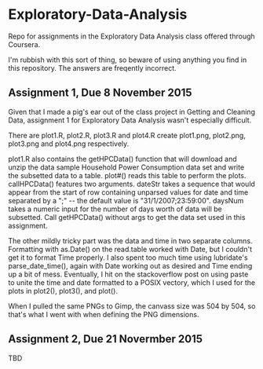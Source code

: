 # Exploratory-Data-Analysis
Repo for assignments in the Exploratory Data Analysis class offered through Coursera.

I'm rubbish with this sort of thing, so beware of using anything you find in this repository. The answers are freqently incorrect.

Assignment 1, Due 8 November 2015
---------------------------------

Given that I made a pig's ear out of the class project in Getting and Cleaning Data, assignment 1 for Exploratory Data Analysis wasn't especially difficult.

There are plot1.R, plot2.R, plot3.R and plot4.R create plot1.png, plot2.png, plot3.png and plot4.png respectively.

plot1.R also contains the getHPCData() function that will download and unzip the data sample Household Power Consumption data set and write the subsetted data to a table. plot#() reads this table to perform the plots. callHPCData() features two arguments. dateStr takes a sequence that would appear from the start of row containing unparsed values for date and time separated by a ";" -- the default value is "31/1/2007;23:59:00". daysNum takes a numeric input for the number of days worth of data will be subsetted. Call getHPCData() without args to get the data set used in this assignment.

The other mildly tricky part was the data and time in two separate columns. Formatting with as.Date() on the read.table worked with Date, but I couldn't get it to format Time properly. I also spent too much time using lubridate's parse_date_time(), again with Date working out as desired and Time ending up a bit of mess. Eventually, I hit on the stackoverflow post on using paste to unite the time and date formatted to a POSIX vectory, which I used for the plots in
plot2(), plot3(), and plot().

When I pulled the same PNGs to Gimp, the canvass size was 504 by 504, so that's what I went with when defining the PNG
dimensions.



Assignment 2, Due 21 Novermber 2015
-----------------------------------
TBD

